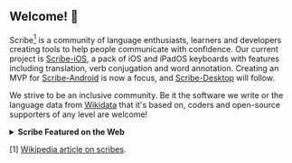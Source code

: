 ## Welcome! 👋

Scribe[<sup>1</sup>](https://en.wikipedia.org/wiki/Scribe) is a community of language enthusiasts, learners and developers creating tools to help people communicate with confidence. Our current project is [Scribe-iOS](https://github.com/scribe-org/Scribe-iOS), a pack of iOS and iPadOS keyboards with features including translation, verb conjugation and word annotation. Creating an MVP for [Scribe-Android](https://github.com/scribe-org/Scribe-Android) is now a focus, and [Scribe-Desktop](https://github.com/scribe-org/Scribe-Desktop) will follow.

We strive to be an inclusive community. Be it the software we write or the language data from [Wikidata](https://www.wikidata.org/) that it's based on, coders and open-source supporters of any level are welcome!

<details><summary><strong>Scribe Featured on the Web</strong></summary>
<p>

- [Scribe](https://github.com/scribe-org) featured for new developers on [MediaWiki](https://www.mediawiki.org/wiki/New_Developers)
- [Presentation slides](https://docs.google.com/presentation/d/1Cu3VwQ3lJUp5W84YDe0AFYS-6zfBxKsm0MI-OMl_IzY/edit?usp=sharing) for [Wikimedia Hackathon 2022](https://www.mediawiki.org/wiki/Wikimedia_Hackathon_2022)
- [Blog post](https://tech-news.wikimedia.de/en/2022/03/18/lexicographical-data-for-language-learners-the-wikidata-based-app-scribe/) on [Scribe-iOS](https://github.com/scribe-org/Scribe-iOS) for [Wikimedia Tech News](https://tech-news.wikimedia.de/en/homepage/) ([DE](https://tech-news.wikimedia.de/2022/03/18/sprachenlernen-mit-lexikografische-daten-die-wikidata-basierte-app-scribe/) / [Tweet](https://twitter.com/wikidata/status/1507335538596106257?s=20&t=YGRGamftI-5B_VwQ_bFRhA))
- [Presentation slides](https://docs.google.com/presentation/d/16ld_rCbwJCiAdRrfhF-Fq9Wm_ciHCbk_HCzGQs6TB1Q/edit?usp=sharing) for [Wikidata Data Reuse Days 2022](https://diff.wikimedia.org/event/wikidata-data-reuse-days-2022/)

</p>
</details>

[1] [Wikipedia article on scribes](https://en.wikipedia.org/wiki/Scribe).
